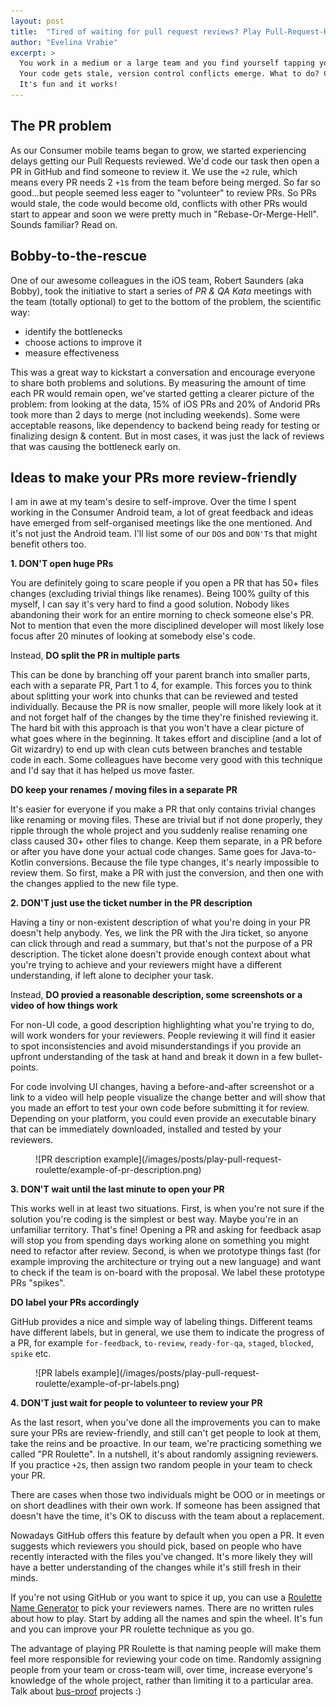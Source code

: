 ```yaml
---
layout: post
title:  "Tired of waiting for pull request reviews? Play Pull-Request-Roulette"
author: "Evelina Vrabie"
excerpt: >
  You work in a medium or a large team and you find yourself tapping your fingers waiting for someone to review your PR. Days pass and nobody volunteers.
  Your code gets stale, version control conflicts emerge. What to do? Convince your team to start playing Pull-Request-Roulette. 
  It's fun and it works!
---
```


## The PR problem
As our Consumer mobile teams began to grow, we started experiencing delays getting our Pull Requests reviewed.
We'd code our task then open a PR in GitHub and find someone to review it. 
We use the `+2` rule, which means every PR needs 2 `+1`s from the team before being merged.
So far so good...but people seemed less eager to "volunteer" to review PRs. So PRs would stale, the code would become old, conflicts with other PRs would start to appear and soon we were pretty much in "Rebase-Or-Merge-Hell". Sounds familiar? Read on.

## Bobby-to-the-rescue
One of our awesome colleagues in the iOS team, Robert Saunders (aka Bobby), took the initiative to start a series of *PR & QA Kata* meetings with the team (totally optional) to get to the bottom of the problem, the scientific way:

- identify the bottlenecks
- choose actions to improve it
- measure effectiveness 

This was a great way to kickstart a conversation and encourage everyone to share both problems and solutions. By measuring the amount of time
each PR would remain open, we've started getting a clearer picture of the problem: from looking at the data, 15% of iOS PRs and 20% of Andorid PRs took more than 2 days to merge (not including weekends). Some were acceptable reasons, like dependency to backend being ready for testing or finalizing design & content. But in most cases, it was just the lack of reviews that was causing the bottleneck early on.

## Ideas to make your PRs more review-friendly
I am in awe at my team's desire to self-improve. Over the time I spent working in the Consumer Android team, a lot of great feedback and ideas have emerged from self-organised meetings like the one mentioned. And it's not just the Android team. 
I'll list some of our `DO`s and `DON'T`s that might benefit others too.

**1. DON'T open huge PRs**

You are definitely going to scare people if you open a PR that has 50+ files changes (excluding trivial things like renames). 
Being 100% guilty of this myself, I can say it's very hard to find a good solution. 
Nobody likes abandoning their work for an entire morning to check someone else's PR. 
Not to mention that even the more disciplined developer will most likely lose focus after 20 minutes of looking at somebody else's code.

Instead, **DO split the PR in multiple parts**

This can be done by branching off your parent branch into smaller parts, each with a separate PR, Part 1 to 4, for example.
This forces you to think about splitting your work into chunks that can be reviewed and tested individually. 
Because the PR is now smaller, people will more likely look at it and not forget half of the changes by the time they're finished reviewing it. 
The hard bit with this approach is that you won't have a clear picture of what goes where in the beginning. It takes effort and discipline 
(and a lot of Git wizardry) to end up with clean cuts between branches and testable code in each. 
Some colleagues have become very good with this technique and I'd say that it has helped us move faster.

**DO keep your renames / moving files in a separate PR**

It's easier for everyone if you make a PR that only contains trivial changes like renaming or moving files.
These are trivial but if not done properly, they ripple through the whole project and you suddenly realise renaming one class caused 30+ other files to change. Keep them separate, in a PR before or after you have done your actual code changes. Same goes for Java-to-Kotlin conversions. Because the file type changes, it's nearly impossible to review them. So first, make a PR with just the conversion, and then one with the changes applied to the new file type.

**2. DON'T just use the ticket number in the PR description**

Having a tiny or non-existent description of what you're doing in your PR doesn't help anybody. Yes, we link the PR with the Jira ticket, so anyone
can click through and read a summary, but that's not the purpose of a PR description. The ticket alone doesn't provide enough context about what you're trying to achieve and your reviewers might have a different understanding, if left alone to decipher your task.  

Instead, **DO provied a reasonable description, some screenshots or a video of how things work**

For non-UI code, a good description highlighting what you're trying to do, will work wonders for your reviewers. 
People reviewing it will find it easier to spot inconsistencies and avoid misunderstandings if you provide an upfront understanding of the task at hand and break it down in a few bullet-points.

For code involving UI changes, having a before-and-after screenshot or a link to a video will help people visualize the change better and will show that you made an effort to test your own code before submitting it for review. Depending on your platform, you could even provide an executable binary that can be immediately downloaded, installed and tested by your reviewers.

<figure class="small">
![PR description example](/images/posts/play-pull-request-roulette/example-of-pr-description.png)
</figure>

**3. DON'T wait until the last minute to open your PR**

This works well in at least two situations. First, is when you're not sure if the solution you're coding is the simplest or best way. Maybe you're in an unfamiliar territory. That's fine! Opening a PR and asking for feedback asap will stop you from spending days working alone on something you might need to refactor after review. 
Second, is when we prototype things fast (for example improving the architecture or trying out a new language) and want to check if the team is on-board with the proposal. We label these prototype PRs "spikes". 

**DO label your PRs accordingly**

GitHub provides a nice and simple way of labeling things. Different teams have different labels, but in general, we use them to indicate the progress
of a PR, for example `for-feedback`, `to-review`, `ready-for-qa`, `staged`, `blocked`, `spike` etc.

<figure class="small">
![PR labels example](/images/posts/play-pull-request-roulette/example-of-pr-labels.png)
</figure>

**4. DON'T just wait for people to volunteer to review your PR**

As the last resort, when you've done all the improvements you can to make sure your PRs are review-friendly, and still can't get people to look at them, take the reins and be proactive. In our team, we're practicing something we called "PR Roulette". 
In a nutshell, it's about randomly assigning reviewers. If you practice `+2`s, then assign two random people in your team to check your PR. 

There are cases when those two individuals might be OOO or in meetings or on short deadlines with their own work. If someone has been assigned that doesn't have the time, it's OK to discuss with the team about a replacement. 

Nowadays GitHub offers this feature by default when you open a PR. It even suggests which reviewers you should pick, based on people who have recently interacted with the files you've changed. It's more likely they will have a better understanding of the changes while it's still fresh in their minds.

If you're not using GitHub or you want to spice it up, you can use a [Roulette Name Generator](http://wheeldecide.com/) to pick your reviewers names. 
There are no written rules about how to play. Start by adding all the names and spin the wheel. It's fun and you can improve your PR roulette technique as you go.

The advantage of playing PR Roulette is that naming people will make them feel more responsible for reviewing your code on time. 
Randomly assigning people from your team or cross-team will, over time, increase everyone's knowledge of the whole project, rather than limiting it to a particular area. Talk about [bus-proof](http://www.reportsyouneed.com/blog/bus-proof) projects :)
